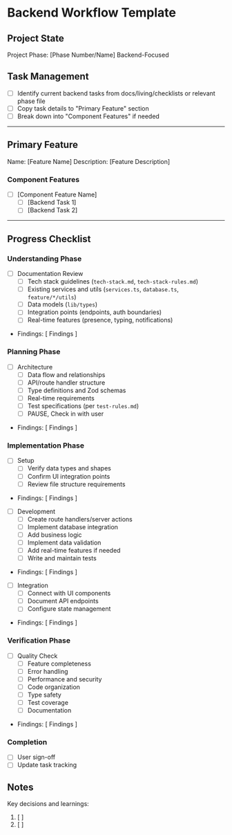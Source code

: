 # Backend Workflow Template

## Project State
Project Phase: [Phase Number/Name]
Backend-Focused

## Task Management
- [ ] Identify current backend tasks from docs/living/checklists or relevant phase file
- [ ] Copy task details to "Primary Feature" section
- [ ] Break down into "Component Features" if needed

---

## Primary Feature
Name: [Feature Name]
Description: [Feature Description]

### Component Features
- [ ] [Component Feature Name]
  - [ ] [Backend Task 1]
  - [ ] [Backend Task 2]

---

## Progress Checklist

### Understanding Phase
- [ ] Documentation Review
    - [ ] Tech stack guidelines (`tech-stack.md`, `tech-stack-rules.md`)
    - [ ] Existing services and utils (`services.ts`, `database.ts`, `feature/*/utils`)
    - [ ] Data models (`lib/types`)
    - [ ] Integration points (endpoints, auth boundaries)
    - [ ] Real-time features (presence, typing, notifications)
- Findings: [ Findings ]

### Planning Phase
- [ ] Architecture
    - [ ] Data flow and relationships
    - [ ] API/route handler structure
    - [ ] Type definitions and Zod schemas
    - [ ] Real-time requirements
    - [ ] Test specifications (per `test-rules.md`)
    - [ ] PAUSE, Check in with user
- Findings: [ Findings ]

### Implementation Phase
- [ ] Setup
    - [ ] Verify data types and shapes
    - [ ] Confirm UI integration points
    - [ ] Review file structure requirements
- Findings: [ Findings ]

- [ ] Development
    - [ ] Create route handlers/server actions
    - [ ] Implement database integration
    - [ ] Add business logic
    - [ ] Implement data validation
    - [ ] Add real-time features if needed
    - [ ] Write and maintain tests
- Findings: [ Findings ]

- [ ] Integration
    - [ ] Connect with UI components
    - [ ] Document API endpoints
    - [ ] Configure state management
- Findings: [ Findings ]

### Verification Phase
- [ ] Quality Check
    - [ ] Feature completeness
    - [ ] Error handling
    - [ ] Performance and security
    - [ ] Code organization
    - [ ] Type safety
    - [ ] Test coverage
    - [ ] Documentation
- Findings: [ Findings ]

### Completion
- [ ] User sign-off
- [ ] Update task tracking

## Notes
Key decisions and learnings:
1. [ ]
2. [ ]